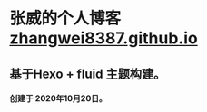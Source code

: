 # 张威的个人博客 [zhangwei8387.github.io](https://zhangwei8387.github.io)
## 基于Hexo + fluid 主题构建。
#### 创建于 2020年10月20日。

